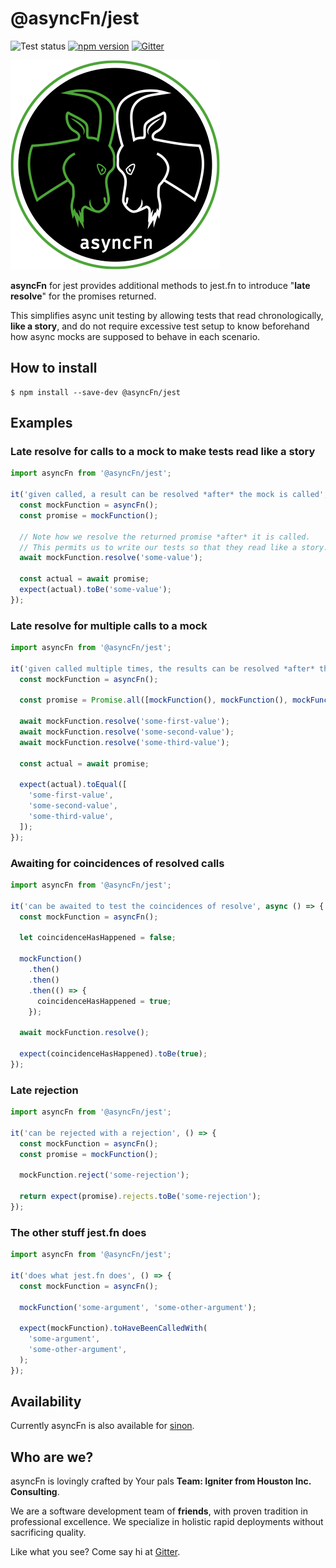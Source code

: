 # @asyncFn/jest

![Test status](https://github.com/team-igniter-from-houston-inc/async-fn/workflows/Jest%20integration%20testing/badge.svg) [![npm version](https://badge.fury.io/js/%40async-fn%2Fjest.svg)](https://badge.fury.io/js/%40async-fn%2Fjest) [![Gitter](https://badges.gitter.im/async-fn/community.svg)](https://gitter.im/async-fn/community?utm_source=badge&utm_medium=badge&utm_campaign=pr-badge)

![asyncFn](../../logo.png)

**asyncFn** for jest provides additional methods to jest.fn to introduce "**late resolve**" for the promises returned.

This simplifies async unit testing by allowing tests that read chronologically, **like a story**, and do not require excessive test setup to know beforehand how async mocks are supposed to behave in each scenario.

## How to install

```
$ npm install --save-dev @asyncFn/jest
```

## Examples

### Late resolve for calls to a mock to make tests read like a story

```javascript
import asyncFn from '@asyncFn/jest';

it('given called, a result can be resolved *after* the mock is called', async () => {
  const mockFunction = asyncFn();
  const promise = mockFunction();

  // Note how we resolve the returned promise *after* it is called.
  // This permits us to write our tests so that they read like a story.
  await mockFunction.resolve('some-value');

  const actual = await promise;
  expect(actual).toBe('some-value');
});
```

### Late resolve for multiple calls to a mock

```javascript
import asyncFn from '@asyncFn/jest';

it('given called multiple times, the results can be resolved *after* the mock was called', async () => {
  const mockFunction = asyncFn();

  const promise = Promise.all([mockFunction(), mockFunction(), mockFunction()]);

  await mockFunction.resolve('some-first-value');
  await mockFunction.resolve('some-second-value');
  await mockFunction.resolve('some-third-value');

  const actual = await promise;

  expect(actual).toEqual([
    'some-first-value',
    'some-second-value',
    'some-third-value',
  ]);
});
```

### Awaiting for coincidences of resolved calls

```javascript
import asyncFn from '@asyncFn/jest';

it('can be awaited to test the coincidences of resolve', async () => {
  const mockFunction = asyncFn();

  let coincidenceHasHappened = false;

  mockFunction()
    .then()
    .then()
    .then(() => {
      coincidenceHasHappened = true;
    });

  await mockFunction.resolve();

  expect(coincidenceHasHappened).toBe(true);
});
```

### Late rejection

```javascript
import asyncFn from '@asyncFn/jest';

it('can be rejected with a rejection', () => {
  const mockFunction = asyncFn();
  const promise = mockFunction();

  mockFunction.reject('some-rejection');

  return expect(promise).rejects.toBe('some-rejection');
});
```

### The other stuff jest.fn does

```javascript
import asyncFn from '@asyncFn/jest';

it('does what jest.fn does', () => {
  const mockFunction = asyncFn();

  mockFunction('some-argument', 'some-other-argument');

  expect(mockFunction).toHaveBeenCalledWith(
    'some-argument',
    'some-other-argument',
  );
});
```

## Availability

Currently asyncFn is also available for [sinon](https://www.npmjs.com/package/@async-fn/sinon).

## Who are we?

asyncFn is lovingly crafted by Your pals **Team: Igniter from Houston Inc. Consulting**.

We are a software development team of **friends**, with proven tradition in professional excellence. We specialize in holistic rapid deployments without sacrificing quality.

Like what you see? Come say hi at [Gitter](https://gitter.im/async-fn/community).
